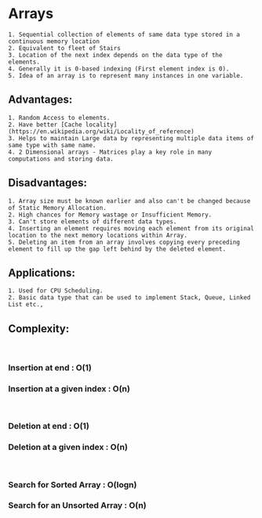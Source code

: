 # Arrays 

    1. Sequential collection of elements of same data type stored in a continuous memory location
    2. Equivalent to fleet of Stairs
    3. Location of the next index depends on the data type of the elements.
    4. Generally it is 0-based indexing (First element index is 0).
    5. Idea of an array is to represent many instances in one variable.

## Advantages:

    1. Random Access to elements.
    2. Have better [Cache locality](https://en.wikipedia.org/wiki/Locality_of_reference)
    3. Helps to maintain Large data by representing multiple data items of same type with same name.
    4. 2 Dimensional arrays - Matrices play a key role in many computations and storing data. 

## Disadvantages:

    1. Array size must be known earlier and also can't be changed because of Static Memory Allocation.
    2. High chances for Memory wastage or Insufficient Memory.
    3. Can't store elements of different data types.
    4. Inserting an element requires moving each element from its original location to the next memory locations within Array.
    5. Deleting an item from an array involves copying every preceding element to fill up the gap left behind by the deleted element.

## Applications:

    1. Used for CPU Scheduling.
    2. Basic data type that can be used to implement Stack, Queue, Linked List etc.,


## Complexity:
<br>

### Insertion at end : O(1)

### Insertion at a given index : O(n)

<br>

### Deletion at end : O(1)

### Deletion at a given index : O(n)

<br>

### Search for Sorted Array : O(logn)

### Search for an Unsorted Array : O(n)
